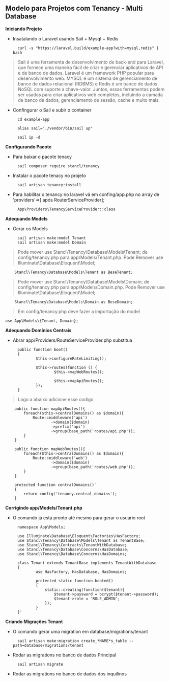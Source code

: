 ## Modelo para Projetos com Tenancy - Multi Database

__Iniciando Projeto__

* Insatalando o Laravel usando Sail + Mysql + Redis

        curl -s "https://laravel.build/example-app?with=mysql,redis" | bash

> Sail é uma ferramenta de desenvolvimento de back-end para Laravel, que fornece uma maneira fácil de criar e gerenciar aplicativos de API e de banco de dados. Laravel é um framework PHP popular para desenvolvimento web. MYSQL é um sistema de gerenciamento de banco de dados relacional (RDBMS) e Redis é um banco de dados NoSQL com suporte a chave-valor. Juntos, essas ferramentas podem ser usadas para criar aplicativos web completos, incluindo a camada de banco de dados, gerenciamento de sessão, cache e muito mais.

* Confingurar o Sail e subir o container

        cd example-app

        alias sail="./vendor/bin/sail up"

        sail ip -d

__Configurando Pacote__

* Para baixar o pacote tenacy

        sail composer require stancl/tenancy

* Instalar o pacote tenacy no projeto

        sail artisan tenancy:install

* Para habilitar o tenancy no laravel vá em confing/app.php no array de 'providers'=>[ após RouterServiceProvider];

        App\Providers\TenancyServiceProvider::class

__Adequando Models__

* Gerar os Models 

        sail artisan make:model Tenant
        sail artisan make:model Domain

> Pode mover use Stancl\Tenancy\Database\Models\Tenant; de config/tenancy.php para app/Models/Tenant.php.
> Pode Remover use Illuminate\Database\Eloquent\Model;

        Stancl\Tenancy\Database\Models\Tenant as BeseTenant;

> Pode mover use Stancl\Tenancy\Database\Models\Domain; de config/tenancy.php para app/Models/Domain.php.
> Pode Remover use Illuminate\Database\Eloquent\Model;

        Stancl\Tenancy\Database\Models\Domain as BeseDomain;

> Em config/tenancy.php deve fazer a importação do model

    use App\Models\{Tenant, Domain};

__Adequando Domínios Centrais__

* Abrar app/Providers/RouteServiceProvider.php substitua

        public function boot()
        {
                $this->configureRateLimiting();

                $this->routes(function () {
                        $this->mapWebRoutes();

                        $this->mapApiRoutes();
                });
        }

> Logo a abaixo adicione esse codigo

        public function mapApiRoutes(){
            foreach($this->centralDomains() as $domain){
                Route::middleware('api')
                        ->domain($domain)
                        ->prefix('api')
                        ->group(base_path('routes/api.php'));
            }
        }

        public function mapWebRoutes(){
            foreach($this->centralDomains() as $domain){
                Route::middleware('web')
                        ->domain($domain)
                        ->group(base_path('routes/web.php'));
            }
        }

        protected function centralDomains()`
        {
            return config('tenancy.central_domains');
        }

__Corrigindo app/Models/Tenant.php__

* O comando já esta pronto até mesmo para gerar o usuario root

        namespace App\Models;

        use Illuminate\Database\Eloquent\Factories\HasFactory;
        use Stancl\Tenancy\Database\Models\Tenant as TenantBase;
        use Stancl\Tenancy\Contracts\TenantWithDatabase;
        use Stancl\Tenancy\Database\Concerns\HasDatabase;
        use Stancl\Tenancy\Database\Concerns\HasDomains;

        class Tenant extends TenantBase implements TenantWithDatabase
        {
                use HasFactory, HasDatabase, HasDomains;
                
                protected static function booted()
                {
                    static::creating(function($tenant){
                        $tenant->password = bcrypt($tenant->password);
                        $tenant->role = 'ROLE_ADMIN';
                    });
                }
        }'


__Criando Migrações Tenant__

* O comando gerar uma migration em database/migrations/tenant

        sail artisan make:migration create_*NAME*s_table --path=database/migrations/tenant

* Rodar as migrations no banco de dados Principal

        sail artisan migrate

* Rodar as migrations no banco de dados dos inquilinos